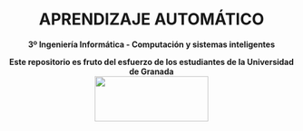 <center><h1>APRENDIZAJE AUTOMÁTICO</h1></center>
<center><b>3º Ingeniería Informática - Computación y sistemas inteligentes</b></center>



<p align="center">
   <b>Este repositorio es fruto del esfuerzo de los estudiantes de la Universidad de Granada</b></br>
   <a href="http://deiit.ugr.es/"><img width="200" height="80" src="https://imgur.com/1lXPd4l.png"></a>
</p>
